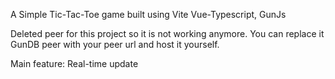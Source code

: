 A Simple Tic-Tac-Toe game built using Vite Vue-Typescript, GunJs

Deleted peer for this project so it is not working anymore.
You can replace it GunDB peer with your peer url and host it yourself.

Main feature: Real-time update
